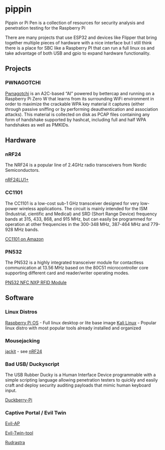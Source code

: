 # pippin
Pippin or Pi Pen is a collection of resources for security analysis and penetration testing for the Raspberry Pi

There are many projects that use ESP32 and devices like Flipper that bring together multiple pieces of hardware with a nice interface but I still think there is a place for SBC like a Raspberry PI that can run a full linux os and take advantage of both USB and gpio to expand hardware functionality.

## Projects

### PWNAGOTCHI

[Pwnagotchi](https://pwnagotchi.ai/) is an A2C-based “AI” powered by bettercap and running on a Raspberry Pi Zero W that learns from its surrounding WiFi environment in order to maximize the crackable WPA key material it captures (either through passive sniffing or by performing deauthentication and association attacks). This material is collected on disk as PCAP files containing any form of handshake supported by hashcat, including full and half WPA handshakes as well as PMKIDs.


## Hardware
### nRF24 

The NRF24 is a popular line of 2.4GHz radio transceivers from Nordic Semiconductors.

[nRF24LU1+](https://github.com/BastilleResearch/nrf-research-firmware)

### CC1101

The CC1101 is a low-cost sub-1 GHz transceiver designed for very low-power wireless applications. The circuit is mainly intended for the ISM (Industrial, cientific and Medical) and SRD (Short Range Device) frequency bands at 315, 433, 868, and 915 MHz, but can easily be programmed for operation at other frequencies in the 300-348 MHz, 387-464 MHz and 779-928 MHz bands.

[CC1101 on Amazon](https://www.amazon.com/K0R41-CC1101-Frequency-Transceiver-Module/dp/B0C8RRG88V/ref=sr_1_2?dib=eyJ2IjoiMSJ9.S0vz2ophvs_UouDmIwfvX-SapMsyC1kC6-Te3K3VMRiEmtuT-zmjIV7JijMyPu_NXPvOcuVMP-adZyDNo_pwQLZeEXmd8HhmFS2_3u7FMbRrThySvhkbcAQBmah00ruD1XlaMoOBVTi3xSDe2Ib95Uz0cWLbBRwbNoSYRmSopmAjhWlVwESsQhwaPxHJGKgvGkZkrAesyWYic8NCNcxKdPp7fsWRP-a3y5l8g9wL-Iw.PDUuzT5gAzddmQSS9CW_ZkkMvFcKNGv7Dq6ZcB7lVUI&dib_tag=se&hvadid=557479865405&hvdev=c&hvlocphy=9051962&hvnetw=g&hvqmt=e&hvrand=16315026679325655135&hvtargid=kwd-47345189796&hydadcr=17954_13446725&keywords=cc1101+transceiver&qid=1715878123&sr=8-2)

### PN532

The PN532 is a highly integrated transceiver module for contactless communication at 13.56 MHz based on the 80C51 microcontroller core supporting different card and reader/writer operating modes.

[PN532 NFC NXP RFID Module](https://www.amazon.com/HiLetgo-Communication-Arduino-Raspberry-Android/dp/B01I1J17LC/ref=sr_1_2_sspa?crid=3CHFHCXOOYXSB&dib=eyJ2IjoiMSJ9.Siw_ZMmtUYTICaz3qXNzjINLkahg00ZmcxC12LA0ETnxjy1NsfKx-a5BkFqVN66zQYgPnypTXlXEemQWv6su9J-NID6qWHjhQYA_D0P9f-B-3ilUFZnz4ov8I-dRU1mOxj7QPsaLtrRLjBRD70c8A7yr430y0hlQIU0IPM0m4ASjKubeKMZ1vspqlZjTce5Z7uyV2t-i78glip4e1BZKnnQHngbdDSzAAuRTt4z_ltE.KtJDWq0Pz6EPdg2PiPdGU-gj1p6jQ0xGMnjOD4Qdb2g&dib_tag=se&keywords=PN532&qid=1715878275&sprefix=pn532%2Caps%2C98&sr=8-2-spons&sp_csd=d2lkZ2V0TmFtZT1zcF9hdGY&psc=1)

## Software

### Linux Distros
[Raspberry Pi OS](https://www.raspberrypi.com/software/operating-systems/) - Full linux desktop or lite base image
[Kali Linux](https://www.kali.org/get-kali/) - Popular linux distro with most popular tools already installed and organized

### Mousejacking

[jackit](https://github.com/insecurityofthings/jackit) - see [nRF24](#nrf24)

### Bad USB/ Duckyscript

The USB Rubber Ducky is a Human Interface Device programmable with a simple scripting language allowing penetration testers to quickly and easily craft and deploy security auditing payloads that mimic human keyboard input.

[Duckberry-Pi](https://github.com/ossiozac/Raspberry-Pi-Zero-Rubber-Ducky-Duckberry-Pi)

### Captive Portal / Evil Twin

[Evil-AP](https://github.com/MohammedRaouf99/Evil-AP)

[Evil-Twin-tool](https://github.com/vection/Evil-Twin-tool)

[Rudrastra](https://github.com/vrikodar/Rudrastra)


